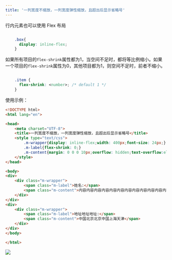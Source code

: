 ```yaml
---
title: '一列宽度不缩放，一列宽度弹性缩放，且超出后显示省略号'
---   
```

行内元素也可以使用 Flex 布局

```css

    .box{
      display: inline-flex;
    }
```

如果所有项目的`flex-shrink`属性都为1，当空间不足时，都将等比例缩小。如果一个项目的`flex-shrink`属性为0，其他项目都为1，则空间不足时，前者不缩小。

```css

    .item {
      flex-shrink: <number>; /* default 1 */
    }
```

使用示例：

```html
<!DOCTYPE html>
<html lang="en">

<head>
    <meta charset="UTF-8">
    <title>一列宽度不缩放，一列宽度弹性缩放，且超出后显示省略号</title>
    <style type="text/css">
        .m-wrapper{display: inline-flex;width: 400px;font-size: 24px;}
        .m-label{flex-shrink: 0;}
        .m-content{margin: 0 0 0 10px;overflow: hidden;text-overflow:ellipsis;white-space: nowrap;}
    </style>
</head>

<body>
<div>
    <div class="m-wrapper">
        <span class="m-label">姓名:</span>
        <span class="m-content">内容内容内容内容内容内容内容内容内容内容内容内容内容内容</span>  
    </div>
</div>
<div>
    <div class="m-wrapper">
        <span class="m-label">地址地址地址:</span>
        <span class="m-content">中国北京北京中国上海天津</span>    
    </div>
</div>
</body>

</html>
```

![](https://img-blog.csdn.net/20180813184552282?watermark/2/text/aHR0cHM6Ly9ibG9nLmNzZG4ubmV0L3h1dG9uZ2Jhbw/font/5a6L5L2T/fontsize/400/fill/I0JBQkFCMA/dissolve/70)